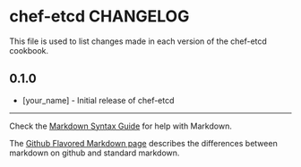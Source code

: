 chef-etcd CHANGELOG
===================

This file is used to list changes made in each version of the chef-etcd cookbook.

0.1.0
-----
- [your_name] - Initial release of chef-etcd

- - -
Check the [Markdown Syntax Guide](http://daringfireball.net/projects/markdown/syntax) for help with Markdown.

The [Github Flavored Markdown page](http://github.github.com/github-flavored-markdown/) describes the differences between markdown on github and standard markdown.
